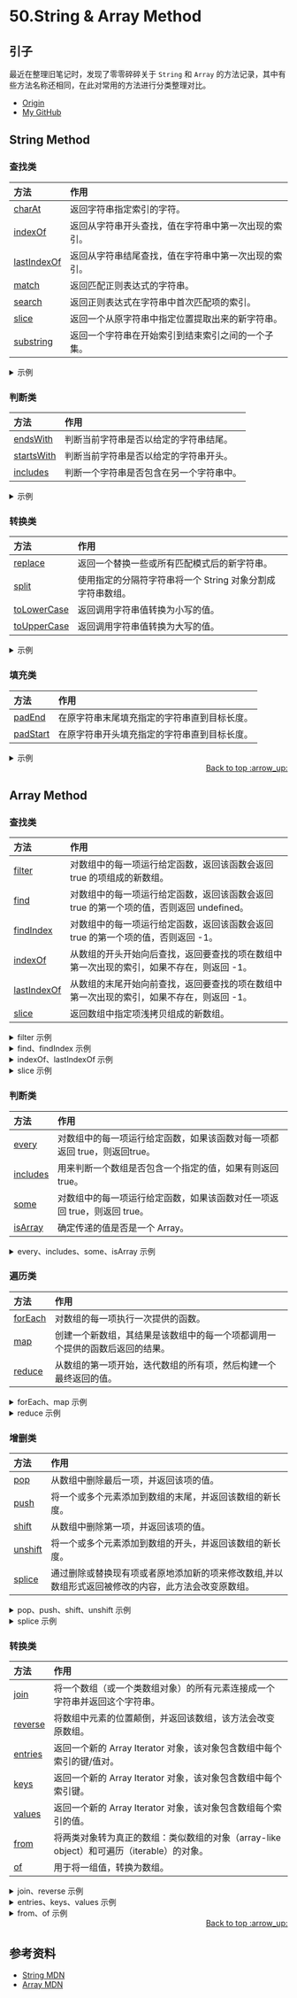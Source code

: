 # 50.String & Array Method
## <a name="start"></a> 引子
最近在整理旧笔记时，发现了零零碎碎关于 `String` 和 `Array` 的方法记录，其中有些方法名称还相同，在此对常用的方法进行分类整理对比。


- [Origin][url-origin]
- [My GitHub][url-my-github]

## <a name="string"></a> String Method

### <a name="find"></a> 查找类
方法 | 作用
:------------ | :-------------
[charAt][url-string-charAt] | 返回字符串指定索引的字符。
[indexOf][url-string-indexOf] | 返回从字符串开头查找，值在字符串中第一次出现的索引。
[lastIndexOf][url-string-lastIndexOf] | 返回从字符串结尾查找，值在字符串中第一次出现的索引。
[match][url-string-match] | 返回匹配正则表达式的字符串。
[search][url-string-search] | 返回正则表达式在字符串中首次匹配项的索引。
[slice][url-string-slice] | 返回一个从原字符串中指定位置提取出来的新字符串。
[substring][url-string-substring] | 返回一个字符串在开始索引到结束索引之间的一个子集。


<details>
<summary>示例</summary>

```js
  /**
   * str.charAt(index)
   * 1.如果没有提供索引，charAt() 将使用0。
   * 2.如果指定的 index 值超出了该范围，则返回一个空字符串。
   */
  let charAtStr = "charAt method";
  console.info(charAtStr.charAt(3)); // r

  /**
   * str.indexOf(searchValue[, fromIndex])
   * 1.区分大小写，如果未找到该值，则返回 -1。
   * 2.从 fromIndex 处向后进行搜索，fromIndex 默认是 0。
   */
  let indexOfStr = "dsafdsa";
  console.info(indexOfStr.indexOf('d')); // 0
  console.info(indexOfStr.indexOf('d',3)); // 4

  /**
   * str.lastIndexOf(searchValue[, fromIndex])
   * 1.区分大小写，如果未找到该值，则返回 -1。
   * 2.从 fromIndex 处向前进行搜索，fromIndex 默认是 str.length。
   */
  console.info(indexOfStr.lastIndexOf('d')); // 4
  console.info(indexOfStr.lastIndexOf('d',3)); // 0

  let matchStr = "fdafADfdsRT";
  console.info(matchStr.match(/[A-Z]/g)); // ["A", "D", "R", "T"]
  console.info(matchStr.match("z")); // null
  console.info(matchStr.match()); // ["", index: 0, input: "fdafADfdsRT", groups: undefined]

  console.info(matchStr.search(/[A-Z]/g)); // 4
  console.info(matchStr.search("z")); // -1
  console.info(matchStr.search()); // 0

  /**
   * str.slice(beginIndex[, endIndex]) str.substring(indexStart[, indexEnd])
   * 1.不影响原字符串。
   * 2.不包含 endIndex。
   */
  let sliceStr = "abcdefg";
  console.info(sliceStr.slice(0)); // abcdefg
  console.info(sliceStr.slice(0,1)); // a

  console.info(sliceStr.substring(0)); // abcdefg
  console.info(sliceStr.substring(0,1)); // a
```
</details>


### <a name="judge"></a> 判断类
方法 | 作用
:------------ | :-------------
[endsWith][url-string-endsWith] | 判断当前字符串是否以给定的字符串结尾。
[startsWith][url-string-startsWith] | 判断当前字符串是否以给定的字符串开头。
[includes][url-string-includes] | 判断一个字符串是否包含在另一个字符串中。

<details>
<summary>示例</summary>

```js
  let judgeStr = "judge method";
  console.info(judgeStr.endsWith("hod")); // true
  console.info(judgeStr.startsWith("jud")); // true
  console.info(judgeStr.includes("me")); // true
```
</details>


### <a name="transfer"></a> 转换类
方法 | 作用
:------------ | :-------------
[replace][url-string-replace] | 返回一个替换一些或所有匹配模式后的新字符串。
[split][url-string-split] | 使用指定的分隔符字符串将一个 String 对象分割成字符串数组。
[toLowerCase][url-string-toLowerCase] | 返回调用字符串值转换为小写的值。
[toUpperCase][url-string-toUpperCase] | 返回调用字符串值转换为大写的值。

<details>
<summary>示例</summary>

```js
  let transferStr = "aBcD";
  console.info(transferStr.replace(/a/g, "Z")); // ZBcD
  console.info(transferStr.split("c")); //  ["aB", "D"]
  console.info(transferStr.toLowerCase()); // abcd
  console.info(transferStr.toUpperCase()); // ABCD
```
</details>



### <a name="pad"></a> 填充类
方法 | 作用
:------------ | :-------------
[padEnd][url-string-padEnd] | 在原字符串末尾填充指定的字符串直到目标长度。
[padStart][url-string-padStart] | 在原字符串开头填充指定的字符串直到目标长度。


<details>
<summary>示例</summary>

```js
  /**
   * str.padEnd(targetLength [, padString]) str.padStart(targetLength [, padString])
   * 1.不影响原字符串。
   * 2.padString 默认是 （U+0020）。
   * 3.长度不足会重复 padString ,超出的会截掉。
   */
  let padStr = "ab";
  console.info("padStr"); //
  console.info(padStr.padEnd(4)); // "ab  "
  console.info(padStr.padEnd(5,"cd")); //  abcdc
  console.info(padStr.padEnd(4,"cde")); //  abcd

  console.info(padStr.padStart(4)); // "  ab"
  console.info(padStr.padStart(5, "cd")); //  cdcab
  console.info(padStr.padStart(4, "cde")); //  cdab
```
</details>

<div align="right"><a href="#index">Back to top :arrow_up:</a></div>

## <a name="array"></a> Array Method
### <a name="array-find"></a> 查找类
方法 | 作用
:------------ | :-------------
[filter][url-array-filter] | 对数组中的每一项运行给定函数，返回该函数会返回 true 的项组成的新数组。
[find][url-array-find] | 对数组中的每一项运行给定函数，返回该函数会返回 true 的第一个项的值，否则返回 undefined。
[findIndex][url-array-findIndex] | 对数组中的每一项运行给定函数，返回该函数会返回 true 的第一个项的值，否则返回 -1。
[indexOf][url-array-indexOf] | 从数组的开头开始向后查找，返回要查找的项在数组中第一次出现的索引，如果不存在，则返回 -1。
[lastIndexOf][url-array-lastIndexOf] | 从数组的末尾开始向前查找，返回要查找的项在数组中第一次出现的索引，如果不存在，则返回 -1。
[slice][url-array-slice] | 返回数组中指定项浅拷贝组成的新数组。

<details>
<summary>filter 示例</summary>

```js
  /**
   * arr.filter(callback(element[, index[, array]])[, thisArg])
   * element ：当前正在处理的元素。
   *   index ：正在处理的元素在数组中的索引。
   *   array ：调用了该方法的数组本身。
   * thisArg ：执行 callback 时，用于 this 的值。
   *
   * 1.filter 遍历的元素范围在第一次调用 callback 之前就已经确定了。
   *   在调用 filter 之后被添加到数组中的元素不会被 filter 遍历到。
   *   如果已经存在的元素被改变了，则他们传入 callback 的值是 filter 遍历到它们那一刻的值。
   *   被删除或从来未被赋值的元素不会被遍历到。
   */
  let filterArr = [1,2,3,4,5];
  let result = filterArr.filter(function(ele){
    return ele > 3;
  });
  console.info(result); // [4,5]
```
</details>

<details>
<summary>find、findIndex 示例</summary>

```js
  /**
   * var value = arr.find(callback(element[, index[, array]])[, thisArg])
   * var index = arr.findIndex(callback(element[, index[, array]])[, thisArg])
   * element ：当前正在处理的元素。
   *   index ：正在处理的元素在数组中的索引。
   *   array ：调用了该方法的数组本身。
   * thisArg ：执行 callback 时，用于 this 的值。
   *
   * 1.在第一次调用 callback 函数时会确定元素的索引范围，
   *   因此在 find/findIndex 方法开始执行之后添加到数组的新元素将不会被 callback 函数访问到，
   *   被删除的元素仍旧会被访问到。
   */
  let findArr = [1,2,3,4,5];
  let findResult = findArr.find(function(ele) {
    return ele > 3;
  });
  console.info(findResult); // 4
  let findIndexResult = findArr.findIndex(function(ele) {
    return ele > 3;
  });
  console.info(findIndexResult); // 3
```
</details>

<details>
<summary>indexOf、lastIndexOf 示例</summary>

```js
  /**
   * arr.indexOf(searchElement[, fromIndex])
   * arr.lastIndexOf(searchElement[, fromIndex])
   *
   */
  let indexArr = [1,2,3,3,4,5];
  let indexOfResult = indexArr.indexOf(3);
  console.info(indexOfResult); // 2
  let lastIndexOfResult = indexArr.lastIndexOf(3);
  console.info(lastIndexOfResult); // 3
```
</details>

<details>
<summary>slice 示例</summary>

```js
  /**
   * arr.slice([begin[, end]])
   * 1.end 不指定会到数组结尾，end 指定不包含 end 元素。
   *
   */
  let sliceArr = [1,2,3,4];
  let sliceResult = sliceArr.slice(1,3);
  console.info(sliceResult); // [2,3]
```
</details>


### <a name="array-judge"></a> 判断类
方法 | 作用
:------------ | :-------------
[every][url-array-every] | 对数组中的每一项运行给定函数，如果该函数对每一项都返回 true，则返回true。
[includes][url-array-includes] | 用来判断一个数组是否包含一个指定的值，如果有则返回 true。
[some][url-array-some] | 对数组中的每一项运行给定函数，如果该函数对任一项返回 true，则返回 true。
[isArray][url-array-isArray] | 确定传递的值是否是一个 Array。

<details>
<summary>every、includes、some、isArray 示例</summary>

```js
  let judgeArr = [1,2,3,4,5];
  /**
   * arr.every(callback(element[, index[, array]])[, thisArg])
   * arr.some(callback(element[, index[, array]])[, thisArg])
   * element ：当前正在处理的元素。
   *   index ：正在处理的元素在数组中的索引。
   *   array ：调用了该方法的数组本身。
   * thisArg ：执行 callback 时，用于 this 的值。
   *
   * 1.every/some 遍历的元素范围在第一次调用 callback 之前就已经确定了。
   *   在调用 filter 之后被添加到数组中的元素不会被 every/some 遍历到。
   *   如果已经存在的元素被改变了，则他们传入 callback 的值是 every/some 遍历到它们那一刻的值。
   *   被删除或从来未被赋值的元素不会被访问到。
   */
  let everyResult = judgeArr.every(function(ele){
    return ele > 0;
  });
  console.info(everyResult); // true

  let someResult = judgeArr.some(function(ele) {
    return ele > 4;
  });
  console.info(someResult); // true

  /**
   * arr.includes(valueToFind[, fromIndex])
   * 1.从 fromIndex 索引处开始查找 valueToFind。
   */
  let includesResult = judgeArr.includes(3);
  console.info(includesResult); //true

  /**
   * Array.isArray(obj)
   * 1.isArray 方法不在 Array.prototype 上。
   */
  console.info(Array.isArray()); // false
  console.info(Array.isArray([1])); // true
  console.info(Array.isArray(new Array())); // true
  // 鲜为人知的事实：其实 Array.prototype 也是一个数组。
  console.info(Array.isArray(Array.prototype)); // true

```
</details>

### <a name="array-loop"></a> 遍历类
方法 | 作用
:------------ | :-------------
[forEach][url-array-forEach] | 对数组的每一项执行一次提供的函数。
[map][url-array-map] | 创建一个新数组，其结果是该数组中的每一个项都调用一个提供的函数后返回的结果。
[reduce][url-array-reduce] | 从数组的第一项开始，迭代数组的所有项，然后构建一个最终返回的值。


<details>
<summary>forEach、map 示例</summary>

```js
  /**
   * arr.forEach(callback(element[, index[, array]])[, thisArg])
   * arr.map(callback(element[, index[, array]])[, thisArg])
   * element ：当前正在处理的元素。
   *   index ：正在处理的元素在数组中的索引。
   *   array ：调用了该方法的数组本身。
   * thisArg ：执行 callback 时，用于 this 的值。
   *
   * 1.forEach/map 遍历的元素范围在第一次调用 callback 之前就已经确定了。
   *   在调用 forEach/map 之后被添加到数组中的元素不会被 forEach/map 遍历到。
   *   如果已经存在的元素被改变了，则他们传入 callback 的值是 forEach/map 遍历到它们那一刻的值。
   *   被删除或从来未被赋值的元素不会被访问到。
   *
   */
  let loopArr = [1,2,3,4,5];

  function Counter() {
    this.sum = 0;
    this.count = 0;
  }

  Counter.prototype.add = function(array) {
    array.forEach(function(entry) {
      this.sum += entry;
      ++this.count;
    }, this);
  };

  var obj = new Counter();
  obj.add(loopArr);
  console.info(obj.sum); // 15

  // 这里默认 map 传了 3 个参数给 parseInt
  let mapResult = loopArr.map(parseInt);
  console.info(mapResult); // [1, NaN, NaN, NaN, NaN]
```
</details>

<details>
<summary>reduce 示例</summary>

```js
  /**
   * arr.reduce(callback(accumulator, currentValue[, index[, array]])[, initialValue])
   *  accumulator ：累计器累计回调的返回值。
   * currentValue ：数组中正在处理的项。
   *        index ：数组中正在处理项的索引。
   *        array ：执行 reduce 的数组。
   * initialValue ：作为第一次调用 callback函数时的第一个参数的值。 如果没有提供初始值，则将使用数组中的第一个元素。
   *
   */
  let reduceArr = [1,2,3,4,5];
  let reduceResult = reduceArr.reduce(function(accumulator, currentValue) {
    return accumulator + currentValue;
  });
  console.info(reduceResult); // 15
```
</details>


### <a name="array-add-dele"></a> 增删类
方法 | 作用
:------------ | :-------------
[pop][url-array-pop] | 从数组中删除最后一项，并返回该项的值。
[push][url-array-push] | 将一个或多个元素添加到数组的末尾，并返回该数组的新长度。
[shift][url-array-shift] | 从数组中删除第一项，并返回该项的值。
[unshift][url-array-unshift] | 将一个或多个元素添加到数组的开头，并返回该数组的新长度。
[splice][url-array-splice] | 通过删除或替换现有项或者原地添加新的项来修改数组,并以数组形式返回被修改的内容，此方法会改变原数组。

<details>
<summary>pop、push、shift、unshift 示例</summary>

```js
  /**
   * 这些方法能够通过 call 或 apply 方法作用于类数组对象上。
   * 不过对于没有 length 属性（代表从0开始的一系列连续的数字属性的最后一个）的对象，调用该方法可能没有任何意义。
   *
   */
  let arr = [1, 2, 3, 4];
  arr.pop();
  console.info(arr); // [1, 2, 3]

  arr.shift();
  console.info(arr); // [2, 3]

  arr.push("push");
  console.info(arr); // [2, 3, "push"]

  arr.unshift("unshift");
  console.info(arr); // ["unshift", 2, 3, "push"]
```
</details>

<details>
<summary>splice 示例</summary>

```js
  /**
   * array.splice(start[, deleteCount[, item1[, item2[, https://xxholic.github.io/segment.]]]])
   *       start ：指定修改的开始位置（从0计数）。
   * deleteCount ：表示要移除的数组元素的个数。
   * item1,item2 ：要添加进数组的元素,从start 位置开始。
   */
  let spliceArr = [1,2,3,4,5]
  spliceArr.splice(1,0,"add");
  console.info(spliceArr); // [1, "add", 2, 3, 4, 5]

  spliceArr.splice(1,1);
  console.info(spliceArr); // [1, 2, 3, 4, 5]

  spliceArr.splice(1,1,'replace');
  console.info(spliceArr); // [1, "replace", 3, 4, 5]

  spliceArr.splice(1,2,'add less');
  console.info(spliceArr); // [1, "add less", 4, 5]

  spliceArr.splice(1,1,'add more','add more');
  console.info(spliceArr); // [1, "add more", "add more", 4, 5]
```
</details>


### <a name="array-transfer"></a> 转换类
方法 | 作用
:------------ | :-------------
[join][url-array-join] | 将一个数组（或一个类数组对象）的所有元素连接成一个字符串并返回这个字符串。
[reverse][url-array-reverse] | 将数组中元素的位置颠倒，并返回该数组，该方法会改变原数组。
[entries][url-array-entries] | 返回一个新的 Array Iterator 对象，该对象包含数组中每个索引的键/值对。
[keys][url-array-keys] | 返回一个新的 Array Iterator 对象，该对象包含数组中每个索引键。
[values][url-array-values] | 返回一个新的 Array Iterator 对象，该对象包含数组每个索引的值。
[from][url-array-from] | 将两类对象转为真正的数组：类似数组的对象（array-like object）和可遍历（iterable）的对象。
[of][url-array-of] | 用于将一组值，转换为数组。

<details>
<summary>join、reverse 示例</summary>

```js
  /**
   * arr.join([separator])
   * 1. separator 默认是英文逗号
   */
  let transferArr = [1, 2, 3, 4, 5];
  let joinResult = transferArr.join("-");
  console.info(joinResult); // 1-2-3-4-5

  transferArr.reverse();
  console.info(transferArr); // [5, 4, 3, 2, 1]
```
</details>

<details>
<summary>entries、keys、values 示例</summary>

```js
  let getArr = [{name:"Tom"},{age:19},{height:170}]
  for (const iterator of getArr.entries()) {
    console.info(iterator);
    // [0,{name:"Tom"}]
    // [1,{age:19}]
    // [2,{height:170}]
  }
  for (const iterator of getArr.keys()) {
    console.info(iterator);
    // 0
    // 1
    // 2
  }
  for (const iterator of getArr.values()) {
    console.info(iterator);
    // {name:"Tom"}
    // {age:19}
    // {height:170}
  }
```
</details>

<details>
<summary>from、of 示例</summary>

这个两个方法不在 Array.prototype 上。

```js
  /**
   * Array.from(arrayLike[, mapFn[, thisArg]])
   * arrayLike : 转换成数组的伪数组对象或可迭代对象。
   *     mapFn : 新数组中的每个元素会执行该回调函数。
   *   thisArg : 执行回调函数 mapFn 时 this 对象。
   *
   * 1.Array.from.length 值为 1。
   */
  console.info(Array.from("name")); //  ["n", "a", "m", "e"]
  console.info(Array.from({name:"Tom",age:"19",length:3})); //  [undefined, undefined, undefined]
  console.info(Array.from({0:"Tom",1:"19",length:3})); //  ["Tom", "19", undefined]
  console.info(Array.from({length:3})); // [undefined, undefined, undefined]

  /**
   * Array.of(element0[, element1[, https://xxholic.github.io/segment.[, elementN]]])
   * 1.较 Array() 行为统一。
   */
  console.info(Array.of(3)); // [3]
  console.info(Array(3)); // [,,]

  console.info(Array.of(1, 2, 3)); // [1, 2, 3]
  console.info(Array.of(undefined)); // [undefined]
```
</details>

<div align="right"><a href="#index">Back to top :arrow_up:</a></div>

## <a name="reference"></a> 参考资料
- [String MDN](https://developer.mozilla.org/zh-CN/docs/Web/JavaScript/Reference/Global_Objects/String)
- [Array MDN](https://developer.mozilla.org/zh-CN/docs/Web/JavaScript/Reference/Global_Objects/Array)


[url-base]:https://xxholic.github.io/segment/images

[url-string-charAt]:https://developer.mozilla.org/zh-CN/docs/Web/JavaScript/Reference/Global_Objects/String/charAt
[url-string-indexOf]:https://developer.mozilla.org/zh-CN/docs/Web/JavaScript/Reference/Global_Objects/String/indexOf
[url-string-lastIndexOf]:https://developer.mozilla.org/zh-CN/docs/Web/JavaScript/Reference/Global_Objects/String/lastIndexOf
[url-string-match]:https://developer.mozilla.org/zh-CN/docs/Web/JavaScript/Reference/Global_Objects/String/match
[url-string-search]:https://developer.mozilla.org/zh-CN/docs/Web/JavaScript/Reference/Global_Objects/String/search
[url-string-slice]:https://developer.mozilla.org/zh-CN/docs/Web/JavaScript/Reference/Global_Objects/String/slice
[url-string-substring]:https://developer.mozilla.org/zh-CN/docs/Web/JavaScript/Reference/Global_Objects/String/substring
[url-string-endsWith]:https://developer.mozilla.org/zh-CN/docs/Web/JavaScript/Reference/Global_Objects/String/endsWith
[url-string-startsWith]:https://developer.mozilla.org/zh-CN/docs/Web/JavaScript/Reference/Global_Objects/String/startsWith
[url-string-includes]:https://developer.mozilla.org/zh-CN/docs/Web/JavaScript/Reference/Global_Objects/String/includes
[url-string-replace]:https://developer.mozilla.org/zh-CN/docs/Web/JavaScript/Reference/Global_Objects/String/replace
[url-string-split]:https://developer.mozilla.org/zh-CN/docs/Web/JavaScript/Reference/Global_Objects/String/split
[url-string-toLowerCase]:https://developer.mozilla.org/zh-CN/docs/Web/JavaScript/Reference/Global_Objects/String/toLowerCase
[url-string-toUpperCase]:https://developer.mozilla.org/zh-CN/docs/Web/JavaScript/Reference/Global_Objects/String/toUpperCase
[url-string-padEnd]:https://developer.mozilla.org/zh-CN/docs/Web/JavaScript/Reference/Global_Objects/String/padEnd
[url-string-padStart]:https://developer.mozilla.org/zh-CN/docs/Web/JavaScript/Reference/Global_Objects/String/padStart


[url-array-filter]:https://developer.mozilla.org/zh-CN/docs/Web/JavaScript/Reference/Global_Objects/Array/filter
[url-array-find]:https://developer.mozilla.org/zh-CN/docs/Web/JavaScript/Reference/Global_Objects/Array/find
[url-array-findIndex]:https://developer.mozilla.org/zh-CN/docs/Web/JavaScript/Reference/Global_Objects/Array/findIndex
[url-array-indexOf]:https://developer.mozilla.org/zh-CN/docs/Web/JavaScript/Reference/Global_Objects/Array/indexOf
[url-array-lastIndexOf]:https://developer.mozilla.org/zh-CN/docs/Web/JavaScript/Reference/Global_Objects/Array/lastIndexOf
[url-array-slice]:https://developer.mozilla.org/zh-CN/docs/Web/JavaScript/Reference/Global_Objects/Array/slice
[url-array-every]:https://developer.mozilla.org/zh-CN/docs/Web/JavaScript/Reference/Global_Objects/Array/every
[url-array-includes]:https://developer.mozilla.org/zh-CN/docs/Web/JavaScript/Reference/Global_Objects/Array/includes
[url-array-some]:https://developer.mozilla.org/zh-CN/docs/Web/JavaScript/Reference/Global_Objects/Array/some
[url-array-isArray]:https://developer.mozilla.org/zh-CN/docs/Web/JavaScript/Reference/Global_Objects/Array/isArray
[url-array-forEach]:https://developer.mozilla.org/zh-CN/docs/Web/JavaScript/Reference/Global_Objects/Array/forEach
[url-array-map]:https://developer.mozilla.org/zh-CN/docs/Web/JavaScript/Reference/Global_Objects/Array/map
[url-array-reduce]:https://developer.mozilla.org/zh-CN/docs/Web/JavaScript/Reference/Global_Objects/Array/reduce
[url-array-pop]:https://developer.mozilla.org/zh-CN/docs/Web/JavaScript/Reference/Global_Objects/Array/pop
[url-array-push]:https://developer.mozilla.org/zh-CN/docs/Web/JavaScript/Reference/Global_Objects/Array/push
[url-array-shift]:https://developer.mozilla.org/zh-CN/docs/Web/JavaScript/Reference/Global_Objects/Array/shift
[url-array-unshift]:https://developer.mozilla.org/zh-CN/docs/Web/JavaScript/Reference/Global_Objects/Array/unshift
[url-array-splice]:https://developer.mozilla.org/zh-CN/docs/Web/JavaScript/Reference/Global_Objects/Array/splice
[url-array-join]:https://developer.mozilla.org/zh-CN/docs/Web/JavaScript/Reference/Global_Objects/Array/join
[url-array-reverse]:https://developer.mozilla.org/zh-CN/docs/Web/JavaScript/Reference/Global_Objects/Array/reverse
[url-array-entries]:https://developer.mozilla.org/zh-CN/docs/Web/JavaScript/Reference/Global_Objects/Array/entries
[url-array-keys]:https://developer.mozilla.org/zh-CN/docs/Web/JavaScript/Reference/Global_Objects/Array/keys
[url-array-values]:https://developer.mozilla.org/zh-CN/docs/Web/JavaScript/Reference/Global_Objects/Array/values
[url-array-from]:https://developer.mozilla.org/zh-CN/docs/Web/JavaScript/Reference/Global_Objects/Array/from
[url-array-of]:https://developer.mozilla.org/zh-CN/docs/Web/JavaScript/Reference/Global_Objects/Array/of

[url-origin]:https://github.com/XXHolic/segment/issues/52
[url-my-github]:https://github.com/XXHolic
